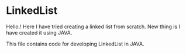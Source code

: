 # LinkedList
Hello.!
Here I have tried creating a linked list from scratch.
New thing is I have created it using JAVA.

This file contains code for developing LinkedList in JAVA.
